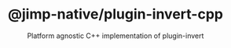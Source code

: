 <div align="center">
  <h1>@jimp-native/plugin-invert-cpp</h1>
  <p>Platform agnostic C++ implementation of plugin-invert</p>
</div>
